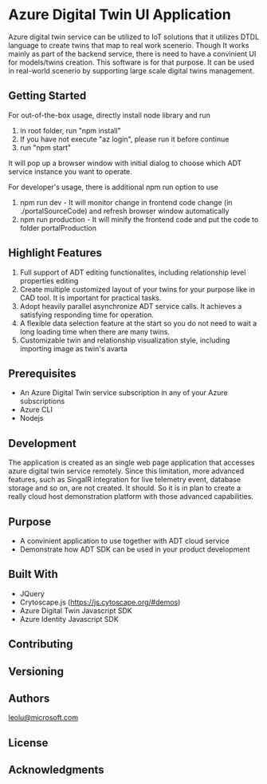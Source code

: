 # Azure Digital Twin UI Application
Azure digital twin service can be utilized to IoT solutions that it utilizes DTDL language to create twins that map to real work scenerio. Though It works mainly as part of the backend service, there is need to have a convinient UI for models/twins creation. This software is for that purpose. It can be used in real-world scenerio by supporting large scale digital twins management.

## Getting Started

For out-of-the-box usage, directly install node library and run
1. in root folder, run "npm install"
2. If you have not execute "az login", please run it before continue
3. run "npm start"

It will pop up a browser window with initial dialog to choose which ADT service instance you want to operate.

For developer's usage, there is additional npm run option to use
1. npm run dev  -  It will monitor change in frontend code change (in ./portalSourceCode) and refresh browser window automatically
2. npm run production - It will minify the frontend code and put the code to folder portalProduction

## Highlight Features
1. Full support of ADT editing functionalites, including relationship level properties editing
2. Create multiple customized layout of your twins for your purpose like in CAD tool. It is important for practical tasks.
3. Adopt heavily parallel asynchronize ADT service calls. It achieves a satisfying responding time for operation.
4. A flexible data selection feature at the start so you do not need to wait a long loading time when there are many twins.
5. Customizable twin and relationship visualization style, including importing image as twin's avarta    

## Prerequisites

- An Azure Digital Twin service subscription in any of your Azure subscriptions
- Azure CLI
- Nodejs
 
## Development
The application is created as an single web page application that accesses azure digital twin service remotely. Since this limitation, more advanced features, such as SingalR integration for live telemetry event, database storage and so on, are not created.
It should. So it is in plan to create a really cloud host demonstration platform with those advanced capabilities.

## Purpose
- A convinient application to use together with ADT cloud service
- Demonstrate how ADT SDK can be used in your product development

## Built With

* JQuery
* Crytoscape.js (https://js.cytoscape.org/#demos)
* Azure Digital Twin Javascript SDK
* Azure Identity Javascript SDK

## Contributing

## Versioning

## Authors

leolu@microsoft.com


## License


## Acknowledgments
